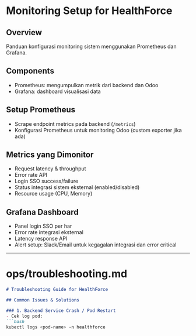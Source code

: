 # Monitoring Setup for HealthForce

## Overview
Panduan konfigurasi monitoring sistem menggunakan Prometheus dan Grafana.

## Components
- Prometheus: mengumpulkan metrik dari backend dan Odoo
- Grafana: dashboard visualisasi data

## Setup Prometheus
- Scrape endpoint metrics pada backend (`/metrics`)
- Konfigurasi Prometheus untuk monitoring Odoo (custom exporter jika ada)

## Metrics yang Dimonitor
- Request latency & throughput
- Error rate API
- Login SSO success/failure
- Status integrasi sistem eksternal (enabled/disabled)
- Resource usage (CPU, Memory)

## Grafana Dashboard
- Panel login SSO per har
- Error rate integrasi eksternal
- Latency response API
- Alert setup: Slack/Email untuk kegagalan integrasi dan error critical

---

# ops/troubleshooting.md

```markdown
# Troubleshooting Guide for HealthForce

## Common Issues & Solutions

### 1. Backend Service Crash / Pod Restart
- Cek log pod:
```bash
kubectl logs <pod-name> -n healthforce
